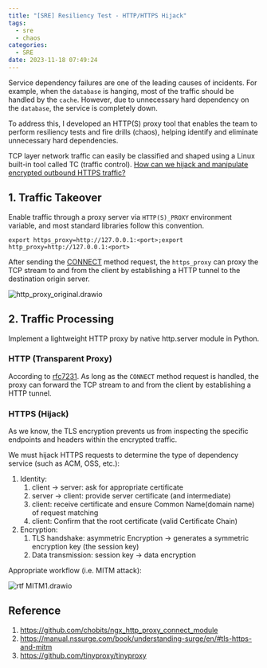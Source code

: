 ```yaml
---
title: "[SRE] Resiliency Test - HTTP/HTTPS Hijack"
tags:
  - sre
  - chaos
categories:
  - SRE
date: 2023-11-18 07:49:24
---
```


Service dependency failures are one of the leading causes of incidents. For example, when the `database` is hanging, most of the traffic should be handled by the `cache`. However, due to unnecessary hard dependency on the `database`, the service is completely down.

To address this, I developed an HTTP(S) proxy tool that enables the team to perform resiliency tests and fire drills (chaos), helping identify and eliminate unnecessary hard dependencies.

TCP layer network traffic can easily be classified and shaped using a Linux built-in tool called TC (traffic control). <u>How can we hijack and manipulate encrypted outbound HTTPS traffic?</u>

<!--more-->

## 1. Traffic Takeover
Enable traffic through a proxy server via `HTTP(S)_PROXY` environment variable, and most standard libraries follow this convention.

```
export https_proxy=http://127.0.0.1:<port>;export http_proxy=http://127.0.0.1:<port>
```

After sending the [CONNECT](https://datatracker.ietf.org/doc/html/rfc7231#section-4.3.6) method request, the `https_proxy` can proxy the TCP stream to and from the client by establishing a HTTP tunnel to the destination origin server.

![http_proxy_original.drawio](/images/blog/2021-09-04-jvm-note/http_proxy_original.drawio.svg)


## 2. Traffic Processing
Implement a lightweight HTTP proxy by native http.server module in Python.

### HTTP (Transparent Proxy)
According to [rfc7231](https://datatracker.ietf.org/doc/html/rfc7231#section-4.3.6). As long as the `CONNECT` method request is handled, the proxy can forward the TCP stream to and from the client by establishing a HTTP tunnel.

### HTTPS (Hijack)
As we know, the TLS encryption prevents us from inspecting the specific endpoints and headers within the encrypted traffic.

We must hijack HTTPS requests to determine the type of dependency service (such as ACM, OSS, etc.):

1. Identity:
    1. client → server:   ask for appropriate certificate
    2. server → client:   provide server certificate (and intermediate)
    3. client:                   receive certificate and ensure Common Name(domain name) of request matching
    4. client:                   Confirm that the root certificate (valid  Certificate Chain)
2. Encryption:
    1. TLS handshake: asymmetric Encryption →  generates a symmetric encryption key (the session key)
    2. Data transmission: session key → data encryption

Appropriate workflow (i.e. MITM attack):

![rtf MITM1.drawio](/images/blog/2021-09-04-jvm-note/rtf%20MITM1.drawio.svg)

## Reference 
1. https://github.com/chobits/ngx_http_proxy_connect_module
2. https://manual.nssurge.com/book/understanding-surge/en/#tls-https-and-mitm
3. https://github.com/tinyproxy/tinyproxy